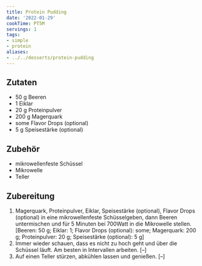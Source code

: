 ```yaml
---
title: Protein Pudding
date: '2022-01-29'
cookTime: PT5M
servings: 1
tags:
- simple
- protein
aliases:
- ../../desserts/protein-pudding
---
```


## Zutaten
- 50 g Beeren
- 1 Eiklar
- 20 g Proteinpulver
- 200 g Magerquark
- some Flavor Drops (optional)
- 5 g Speisestärke (optional)

## Zubehör
- mikrowellenfeste Schüssel
- Mikrowelle
- Teller

## Zubereitung
 1. Magerquark, Proteinpulver, Eiklar, Speisestärke (optional), Flavor Drops (optional) in eine mikrowellenfeste Schüsselgeben, dann Beeren untermischen und für 5 Minuten bei 700Watt in die Mikrowelle stellen.
    [Beeren: 50 g; Eiklar: 1; Flavor Drops (optional): some; Magerquark: 200 g; Proteinpulver: 20 g; Speisestärke (optional): 5 g]
 2. Immer wieder schauen, dass es nicht zu hoch geht und über die Schüssel läuft. Am besten in Intervallen arbeiten.
    [–]
 3. Auf einen Teller stürzen, abkühlen lassen und genießen.
    [–]
